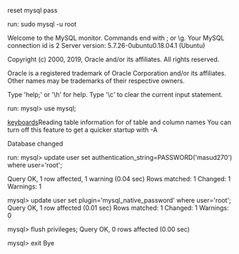 reset mysql pass

run: sudo mysql -u root


Welcome to the MySQL monitor.  Commands end with ; or \g.
Your MySQL connection id is 2
Server version: 5.7.26-0ubuntu0.18.04.1 (Ubuntu)

Copyright (c) 2000, 2019, Oracle and/or its affiliates. All rights reserved.

Oracle is a registered trademark of Oracle Corporation and/or its
affiliates. Other names may be trademarks of their respective
owners.

Type 'help;' or '\h' for help. Type '\c' to clear the current input statement.


run:  mysql> use mysql;

<a href="https://www.computerkeyboard.net">keyboards</a>Reading table information for  of table and column names
You can turn off this feature to get a quicker startup with -A

Database changed

run:  mysql> update user set authentication_string=PASSWORD('masud270') where user='root';

Query OK, 1 row affected, 1 warning (0.04 sec)
Rows matched: 1  Changed: 1  Warnings: 1

mysql> update user set plugin='mysql_native_password' where user='root';
Query OK, 1 row affected (0.01 sec)
Rows matched: 1  Changed: 1  Warnings: 0

mysql> flush privileges;
Query OK, 0 rows affected (0.00 sec)

mysql> exit
Bye
